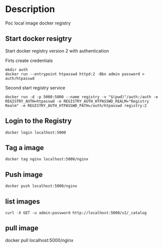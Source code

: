 # Description
Poc local image docker registry

## Start docker resigtry
Start docker registry version 2 with authentication

Firts create credentials

```shell
mkdir auth
docker run --entrypoint htpasswd httpd:2 -Bbn admin password > auth/htpasswd
```

Second start registry service
```shell
docker run -d -p 5000:5000 --name registry -v "$(pwd)"/auth:/auth -e REGISTRY_AUTH=htpasswd -e REGISTRY_AUTH_HTPASSWD_REALM="Registry Realm" -e REGISTRY_AUTH_HTPASSWD_PATH=/auth/htpasswd registry:2
```

## Login to the Registry
```shell
docker login localhost:5000
```

## Tag a image
```shell
docker tag nginx localhost:5000/nginx
```

## Push image
```shell
docker push localhost:5000/nginx
```

## list images
```shell
curl -X GET -u admin:password http://localhost:5000/v2/_catalog
```

## pull image
docker pull localhost:5000/nginx

